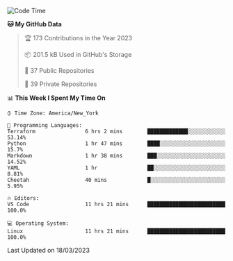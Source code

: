 <!--START_SECTION:waka-->
![Code Time](http://img.shields.io/badge/Code%20Time-145%20hrs%2052%20mins-blue)

**🐱 My GitHub Data** 

> 🏆 173 Contributions in the Year 2023
 > 
> 📦 201.5 kB Used in GitHub's Storage 
 > 
> 📜 37 Public Repositories 
 > 
> 🔑 39 Private Repositories  
 > 
📊 **This Week I Spent My Time On** 

```text
⌚︎ Time Zone: America/New_York

💬 Programming Languages: 
Terraform                6 hrs 2 mins        █████████████░░░░░░░░░░░░   53.14% 
Python                   1 hr 47 mins        ████░░░░░░░░░░░░░░░░░░░░░   15.7% 
Markdown                 1 hr 38 mins        ███░░░░░░░░░░░░░░░░░░░░░░   14.52% 
YAML                     1 hr                ██░░░░░░░░░░░░░░░░░░░░░░░   8.81% 
Cheetah                  40 mins             █░░░░░░░░░░░░░░░░░░░░░░░░   5.95%

🔥 Editors: 
VS Code                  11 hrs 21 mins      █████████████████████████   100.0%

💻 Operating System: 
Linux                    11 hrs 21 mins      █████████████████████████   100.0%

```


 Last Updated on 18/03/2023
<!--END_SECTION:waka-->